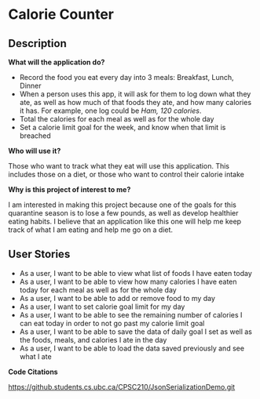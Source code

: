# Calorie Counter

## Description


**What will the application do?**

 - Record the food you eat every day into 3 meals: Breakfast, Lunch, Dinner 
 - When a person uses this app, it will ask for them to log down what they ate, as well as 
 how much of that foods they ate, and how many calories it has. 
 For example, one log could be *Ham, 120 calories*. 
 - Total the calories for each meal as well as for the whole day
 - Set a calorie limit goal for the week, and know when that limit is breached
 
 
 **Who will use it?**
 
 Those who want to track what they eat will use this application. 
 This includes those on a diet, or those who want to control their calorie intake

 **Why is this project of interest to me?**
 
 I am interested in making this project because one of the goals for this quarantine
 season is to lose a few pounds, as well as develop healthier eating habits.
 I believe that an application like this one will help me keep track of what I am eating
 and help me go on a diet. 
 
 
 ## User Stories
 - As a user, I want to be able to view what list of foods I have eaten today 
 - As a user, I want to be able to view how many calories I have eaten today for each meal as
 well as for the whole day
 - As a user, I want to be able to add or remove food to my day
 - As a user, I want to set calorie goal limit for my day
 - As a user, I want to be able to see the remaining number of calories I can eat today
 in order to not go past my calorie limit goal
 - As a user, I want to be able to save the data of daily goal I set
 as well as the foods, meals, and calories I ate in the day
 - As a user, I want to be able to load the data saved previously and see what I ate 
 
  **Code Citations**
  
  https://github.students.cs.ubc.ca/CPSC210/JsonSerializationDemo.git
  
 
